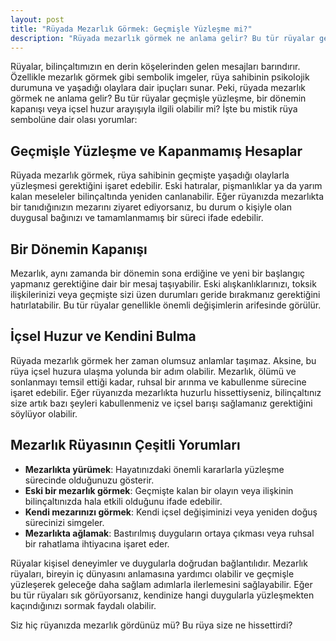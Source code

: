 ```yaml
---
layout: post
title: "Rüyada Mezarlık Görmek: Geçmişle Yüzleşme mi?"
description: "Rüyada mezarlık görmek ne anlama gelir? Bu tür rüyalar geçmişle yüzleşme, bir dönemin kapanışı veya içsel huzur arayışıyla ilgili olabilir mi?"
---
```


Rüyalar, bilinçaltımızın en derin köşelerinden gelen mesajları barındırır. Özellikle mezarlık görmek gibi sembolik imgeler, rüya sahibinin psikolojik durumuna ve yaşadığı olaylara dair ipuçları sunar. Peki, rüyada mezarlık görmek ne anlama gelir? Bu tür rüyalar geçmişle yüzleşme, bir dönemin kapanışı veya içsel huzur arayışıyla ilgili olabilir mi? İşte bu mistik rüya sembolüne dair olası yorumlar:

## Geçmişle Yüzleşme ve Kapanmamış Hesaplar

Rüyada mezarlık görmek, rüya sahibinin geçmişte yaşadığı olaylarla yüzleşmesi gerektiğini işaret edebilir. Eski hatıralar, pişmanlıklar ya da yarım kalan meseleler bilinçaltında yeniden canlanabilir. Eğer rüyanızda mezarlıkta bir tanıdığınızın mezarını ziyaret ediyorsanız, bu durum o kişiyle olan duygusal bağınızı ve tamamlanmamış bir süreci ifade edebilir.

## Bir Dönemin Kapanışı

Mezarlık, aynı zamanda bir dönemin sona erdiğine ve yeni bir başlangıç yapmanız gerektiğine dair bir mesaj taşıyabilir. Eski alışkanlıklarınızı, toksik ilişkilerinizi veya geçmişte sizi üzen durumları geride bırakmanız gerektiğini hatırlatabilir. Bu tür rüyalar genellikle önemli değişimlerin arifesinde görülür.

## İçsel Huzur ve Kendini Bulma

Rüyada mezarlık görmek her zaman olumsuz anlamlar taşımaz. Aksine, bu rüya içsel huzura ulaşma yolunda bir adım olabilir. Mezarlık, ölümü ve sonlanmayı temsil ettiği kadar, ruhsal bir arınma ve kabullenme sürecine işaret edebilir. Eğer rüyanızda mezarlıkta huzurlu hissettiyseniz, bilinçaltınız size artık bazı şeyleri kabullenmeniz ve içsel barışı sağlamanız gerektiğini söylüyor olabilir.

## Mezarlık Rüyasının Çeşitli Yorumları

- **Mezarlıkta yürümek**: Hayatınızdaki önemli kararlarla yüzleşme sürecinde olduğunuzu gösterir.
- **Eski bir mezarlık görmek**: Geçmişte kalan bir olayın veya ilişkinin bilinçaltınızda hala etkili olduğunu ifade edebilir.
- **Kendi mezarınızı görmek**: Kendi içsel değişiminizi veya yeniden doğuş sürecinizi simgeler.
- **Mezarlıkta ağlamak**: Bastırılmış duyguların ortaya çıkması veya ruhsal bir rahatlama ihtiyacına işaret eder.

Rüyalar kişisel deneyimler ve duygularla doğrudan bağlantılıdır. Mezarlık rüyaları, bireyin iç dünyasını anlamasına yardımcı olabilir ve geçmişle yüzleşerek geleceğe daha sağlam adımlarla ilerlemesini sağlayabilir. Eğer bu tür rüyaları sık görüyorsanız, kendinize hangi duygularla yüzleşmekten kaçındığınızı sormak faydalı olabilir.

Siz hiç rüyanızda mezarlık gördünüz mü? Bu rüya size ne hissettirdi?
